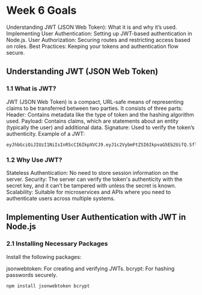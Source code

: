 # Week 6 Goals

Understanding JWT (JSON Web Token): What it is and why it’s used.
Implementing User Authentication: Setting up JWT-based authentication in Node.js.
User Authorization: Securing routes and restricting access based on roles.
Best Practices: Keeping your tokens and authentication flow secure.

## Understanding JWT (JSON Web Token)

### 1.1 What is JWT?

JWT (JSON Web Token) is a compact, URL-safe means of representing claims to be transferred between two parties. It consists of three parts:
Header: Contains metadata like the type of token and the hashing algorithm used.
Payload: Contains claims, which are statements about an entity (typically the user) and additional data.
Signature: Used to verify the token’s authenticity.
Example of a JWT:

```token
eyJhbGciOiJIUzI1NiIsInR5cCI6IkpXVCJ9.eyJ1c2VybmFtZSI6IkpvaG5Eb2UifQ.SflKxwRJSMeKKF2QT4fwpMeJf36POk6yJV_adQssw5c
```

### 1.2 Why Use JWT?

Stateless Authentication: No need to store session information on the server.
Security: The server can verify the token's authenticity with the secret key, and it can’t be tampered with unless the secret is known.
Scalability: Suitable for microservices and APIs where you need to authenticate users across multiple systems.

## Implementing User Authentication with JWT in Node.js

### 2.1 Installing Necessary Packages

Install the following packages:

jsonwebtoken: For creating and verifying JWTs.
bcrypt: For hashing passwords securely.

```bash
npm install jsonwebtoken bcrypt
```
